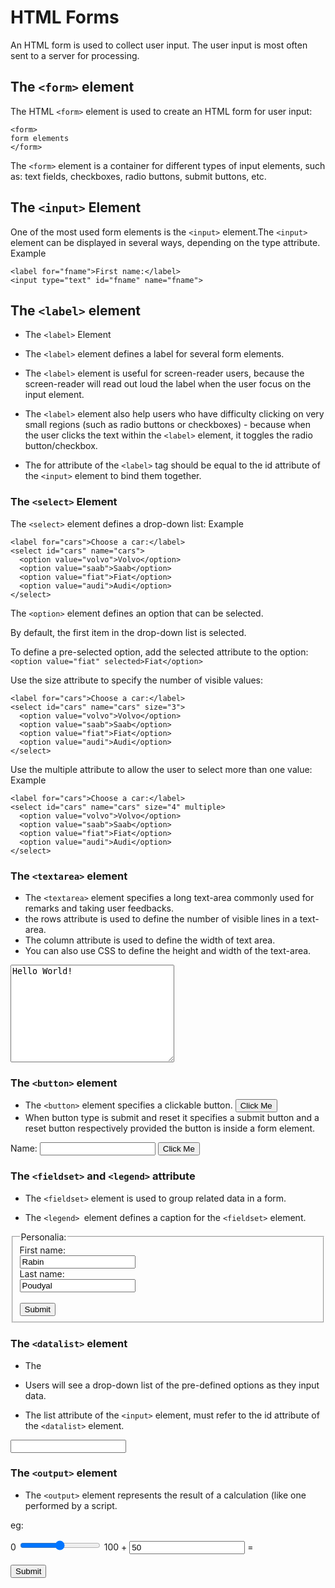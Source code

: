 # HTML Forms
An HTML form is used to collect user input. The user input is most often sent to a server for processing.

## The `<form>` element 
The HTML `<form>` element is used to create an HTML form for user input:
```
<form>
form elements
</form>
```
The `<form>` element is a container for different types of input elements, such as: text fields, checkboxes, radio buttons, submit buttons, etc.

## The `<input>` Element
One of the most used form elements is the `<input>` element.The `<input>` element can be displayed in several ways, depending on the type attribute.
Example
```
<label for="fname">First name:</label>
<input type="text" id="fname" name="fname"> 
```
## The `<label>` element
- The `<label>` Element

- The `<label>` element defines a label for several form elements.

- The `<label>` element is useful for screen-reader users, because the screen-reader will read out loud the label when the user focus on the input element.

- The `<label>` element also help users who have difficulty clicking on very small regions (such as radio buttons or checkboxes) - because when the user clicks the text within the `<label>` element, it toggles the radio button/checkbox.

- The for attribute of the `<label>` tag should be equal to the id attribute of the `<input>` element to bind them together. 

### The `<select>` Element
The `<select>` element defines a drop-down list:
Example
```
<label for="cars">Choose a car:</label>
<select id="cars" name="cars">
  <option value="volvo">Volvo</option>
  <option value="saab">Saab</option>
  <option value="fiat">Fiat</option>
  <option value="audi">Audi</option>
</select>
```

The `<option>` element defines an option that can be selected.

By default, the first item in the drop-down list is selected.

To define a pre-selected option, add the selected attribute to the option: 
` <option value="fiat" selected>Fiat</option> `

Use the size attribute to specify the number of visible values:
```
<label for="cars">Choose a car:</label>
<select id="cars" name="cars" size="3">
  <option value="volvo">Volvo</option>
  <option value="saab">Saab</option>
  <option value="fiat">Fiat</option>
  <option value="audi">Audi</option>
</select> 
```
Use the multiple attribute to allow the user to select more than one value:
Example
```
<label for="cars">Choose a car:</label>
<select id="cars" name="cars" size="4" multiple>
  <option value="volvo">Volvo</option>
  <option value="saab">Saab</option>
  <option value="fiat">Fiat</option>
  <option value="audi">Audi</option>
</select> 
```

### The `<textarea>` element
- The `<textarea>` element specifies a long text-area commonly used for remarks and taking user feedbacks.
- the rows attribute is used to define the number of visible lines in a text-area.
- The column attribute is used to define the width of text area.
- You can also use CSS to define the height and width of the text-area.
<form>
<textarea name="message" rows="10" cols="30">
Hello World!
</textarea> 
</form>

### The `<button>` element
- The `<button>` element specifies a clickable button.
<button type="button" onClick="alert('Hello World')">Click Me</button>
- When button type is submit and reset it specifies a submit button and a reset button respectively provided the button is inside a form element.
<form>
<label for='name'> Name: </label>
<input type='text' name='name' id='name'>
<button type="submit">Click Me</button>
</form>

### The `<fieldset>` and `<legend>` attribute
- The `<fieldset>` element is used to group related data in a form.

- The `<legend> `element defines a caption for the `<fieldset>` element.

 <form action="/action_page.php">
  <fieldset>
    <legend>Personalia:</legend>
    <label for="fname">First name:</label><br>
    <input type="text" id="fname" name="fname" value="Rabin"><br>
    <label for="lname">Last name:</label><br>
    <input type="text" id="lname" name="lname" value="Poudyal"><br><br>
    <button type="submit"> Submit </button>
  </fieldset>
</form> 

### The `<datalist>` element
- The <datalist> element specifies a list of pre-defined options for an <input> element.

- Users will see a drop-down list of the pre-defined options as they input data.

- The list attribute of the `<input>` element, must refer to the id attribute of the `<datalist>` element.

 <form action="/action_page.php">
  <input list="browsers">
  <datalist id="browsers">
    <option value="Edge">
    <option value="Firefox">
    <option value="Chrome">
    <option value="Opera">
    <option value="Safari">
  </datalist>
</form> 

### The `<output>` element
- The `<output>` element represents the result of a calculation (like one performed by a script.

eg:
 <form action="/action_page.php"
  oninput="x.value=parseInt(a.value)+parseInt(b.value)">
  0
  <input type="range"  id="a" name="a" value="50">
  100 +
  <input type="number" id="b" name="b" value="50">
  =
  <output name="x" for="a b"></output>
  <br><br>
  <input type="submit">
</form> 
